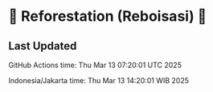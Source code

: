 
# 🌳 Reforestation (Reboisasi) 🌲

## Last Updated

GitHub Actions time: Thu Mar 13 07:20:01 UTC 2025

Indonesia/Jakarta time: Thu Mar 13 14:20:01 WIB 2025
